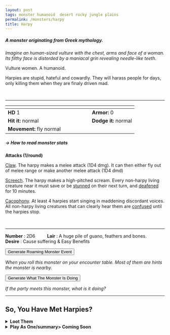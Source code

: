 ```yaml
---
layout: post
tags: monster humanoid  desert rocky jungle plains
permalink: /monsters/harpy
title: Harpy
---
```


##### A monster originating from Greek mythology.

_Imagine an human-sized vulture with the chest, arms and face of a woman. Its filthy face is distorded by a maniacal grin revealing needle-like teeth._

Vulture women. A humanoid.

Harpies are stupid, hateful and cowardly. They will harass people for days, only killing them when they are finaly driven mad.

<br>

---

|  <span style="display: inline-block; width:250px"></span>  |  |
| -------- | --------|
| **HD** 1 | **Armor:** 0  |
| **Hit it:** normal | **Dodge it:** normal |
| **Movement:** fly normal      | 

##### <span class="tooltip" data-tooltip="Armor = damage reduction · · · Easy/Normal/Hard = roll above 10/15/20 to beat">→ How to read monster stats</span>

**Attacks (1/round)**

<ins>Claw</ins>. The harpy makes a melee attack (1D4 dmg). It can then either fly out of melee range or make another melee attack (1D4 dmd)

<ins>Screech</ins>. The harpy makes a high-pitched scream. Every non-harpy living creature near it must save or be [stunned](/2020/11/10/extra-rules/) on their next turn, and [deafened](/2020/11/10/extra-rules/) for 10 minutes.

<ins>Cacophony</ins>. At least 4 harpies start singing in maddening discordant voices. All non-harpy living creatures that can clearly hear them are [confused](/2020/11/10/extra-rules/) until the harpies stop.

<br>

---

**Number** : 2D6 <span style="display: inline-block; width:30px"></span>
**Lair** : A huge pile of guano, feathers and bones. <span style="display: inline-block; width:30px"></span> <br>
**Desire** : Cause suffering & Easy Benefits

<button id="generate-btn">Generate Roaming Monster Event</button>
<p id="RoamResult" style="font-style: italic;">When you roll this monster on your encounter table. Most of them are hints the monster is nearby.</p>

<button onclick="generateMood()">Generate What The Monster Is Doing</button>
<p id="MoodResult" style="font-style: italic;">If the party meets this monster, what is it doing?</p>
<script src="/scripts/generateMood.js"></script>

---

## So, You Have Met Harpies?

<details markdown="1">
<summary style="font-weight: bold;">Loot Them</summary>
Most harpies have no desire for material possessions besides trinkets from their victims. If you brave the filfth to loot one, roll a D6, you find:

1. Nothing
2. Nothing
3. Nothing. You catch [Harpy shit disease](https://rememberdismove.blogspot.com/2015/06/harpyshaft-dungeon-adventure.html)
4. Couple of copper coins or trinkets not worth more than a mundane object!
5. Dented-to-shit piece of armour. Could be repaired.
6. A [potion](https://goblinpunch.blogspot.com/2016/05/the-perfect-potion-list.html) contaminated with Harpy shit disease

<span class="alchemy">**Harpy Shit Disease.** Disease (Body Fluid). When you act like a shitty person, make an easy save, if you fail, you become a Harpy. Save every night to avoid making the save harder. If the save becomes easier than easy, you are cured. </span>

</details>

<details markdown="1">
<summary style="font-weight: bold;">Play As One/summary>
Coming Soon
</details>

<script src="https://code.jquery.com/jquery-3.6.0.min.js"></script>
  <script>
  // ENCOUNTER GENERATOR SCRIPT
    $(document).ready(function() {
      $("#generate-btn").click(function() {
        // define the specific value to search for in column 0
        var searchValue = "0023"; // change this to the actual value you need

        // retrieve the CSV file
        $.get("/CSV/Monster - Index.csv", function(data) {
          // split the CSV data by rows and remove the header row
          var rows = data.split("\n").slice(1);

          // filter the rows by the specific value in column 0
          var matchingRows = rows.filter(function(row) {
            var columns = row.split(",");
            return columns[0] === searchValue;
          });

          // randomly select a row from the matching rows
          var selectedRow = matchingRows[Math.floor(Math.random() * matchingRows.length)];

          // select a random cell from columns 3 to 8
          var selectedCell = selectedRow.split(",")[Math.floor(Math.random() * 6) + 3];

          // display the selected text
          $("#RoamResult").text(selectedCell);
        });
      });
    });
  </script>
 
